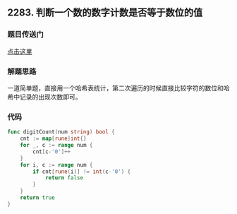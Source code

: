 ## 2283. 判断一个数的数字计数是否等于数位的值

### 题目传送门

[点击这里](https://leetcode.cn/problems/check-if-number-has-equal-digit-count-and-digit-value/)

### 解题思路

一道简单题，直接用一个哈希表统计，第二次遍历的时候直接比较字符的数位和哈希中记录的出现次数即可。

### 代码

```go
func digitCount(num string) bool {
    cnt := map[rune]int{}
    for _, c := range num {
        cnt[c-'0']++
    }
    for i, c := range num {
        if cnt[rune(i)] != int(c-'0') {
            return false
        }
    }
    return true
}


```